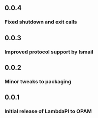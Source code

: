 0.0.4
-----
### Fixed shutdown and exit calls

0.0.3
-----
### Improved protocol support by Ismail

0.0.2
-----
### Minor tweaks to packaging

0.0.1
-----
### Initial release of LambdaPI to OPAM
